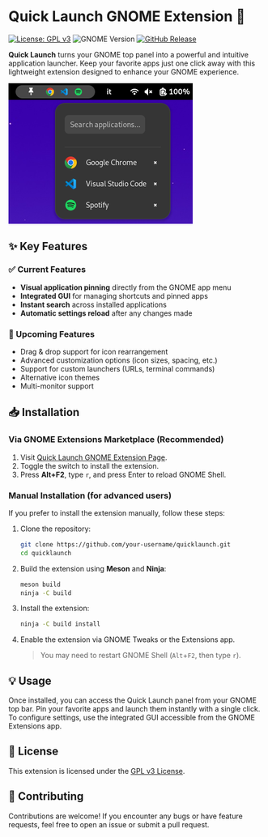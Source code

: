 # Quick Launch GNOME Extension 🚀

[![License: GPL v3](https://img.shields.io/badge/License-GPLv3-blue.svg)](https://www.gnu.org/licenses/gpl-3.0)
![GNOME Version](https://img.shields.io/badge/GNOME-45%2B-success.svg)
[![GitHub Release](https://img.shields.io/github/v/release/your-username/quicklaunch?include_prereleases&style=flat-square)](https://github.com/your-username/quicklaunch/releases)

**Quick Launch** turns your GNOME top panel into a powerful and intuitive application launcher. Keep your favorite apps just one click away with this lightweight extension designed to enhance your GNOME experience.

![Quick Launch in Action](images/image.png)


## ✨ Key Features

### ✅ Current Features
- **Visual application pinning** directly from the GNOME app menu
- **Integrated GUI** for managing shortcuts and pinned apps
- **Instant search** across installed applications
- **Automatic settings reload** after any changes made

### 🚧 Upcoming Features
- Drag & drop support for icon rearrangement
- Advanced customization options (icon sizes, spacing, etc.)
- Support for custom launchers (URLs, terminal commands)
- Alternative icon themes
- Multi-monitor support

## 📥 Installation

### Via GNOME Extensions Marketplace (Recommended)
1. Visit [Quick Launch GNOME Extension Page](https://extensions.gnome.org/extension/8005/quick-launch/).
2. Toggle the switch to install the extension.
3. Press **Alt+F2**, type `r`, and press Enter to reload GNOME Shell.

### Manual Installation (for advanced users)
If you prefer to install the extension manually, follow these steps:

1. Clone the repository:
   ```bash
   git clone https://github.com/your-username/quicklaunch.git
   cd quicklaunch
   ```
2. Build the extension using **Meson** and **Ninja**:
    ```bash
    meson build
    ninja -C build
    ```
3. Install the extension:
     ```bash
     ninja -C build install
    ```
4. Enable the extension via GNOME Tweaks or the Extensions app.

    >You may need to restart GNOME Shell (`Alt`+`F2`, then type `r`).

## 💡 Usage

Once installed, you can access the Quick Launch panel from your GNOME top bar. Pin your favorite apps and launch them instantly with a single click. To configure settings, use the integrated GUI accessible from the GNOME Extensions app.

## 📄 License

This extension is licensed under the [GPL v3 License](https://www.gnu.org/licenses/gpl-3.0).


## 💬 Contributing

Contributions are welcome! If you encounter any bugs or have feature requests, feel free to open an issue or submit a pull request.